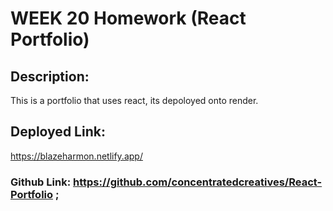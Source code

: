 
# WEEK 20 Homework (React Portfolio)
## Description:

This is a portfolio that uses react, its depoloyed onto render.

## Deployed Link:

https://blazeharmon.netlify.app/



### Github Link: https://github.com/concentratedcreatives/React-Portfolio ;
